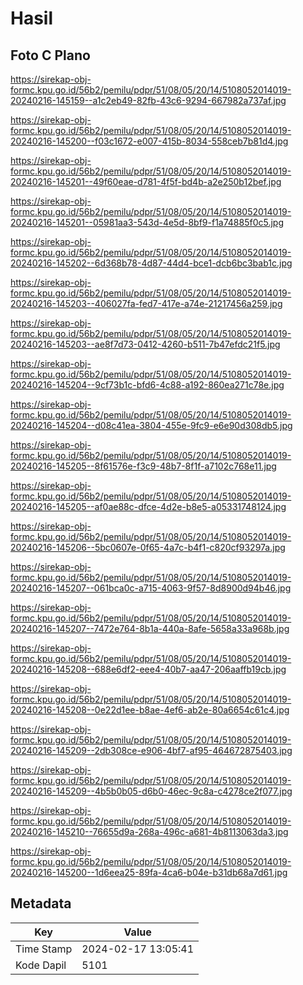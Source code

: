 # Hasil

## Foto C Plano

https://sirekap-obj-formc.kpu.go.id/56b2/pemilu/pdpr/51/08/05/20/14/5108052014019-20240216-145159--a1c2eb49-82fb-43c6-9294-667982a737af.jpg

https://sirekap-obj-formc.kpu.go.id/56b2/pemilu/pdpr/51/08/05/20/14/5108052014019-20240216-145200--f03c1672-e007-415b-8034-558ceb7b81d4.jpg

https://sirekap-obj-formc.kpu.go.id/56b2/pemilu/pdpr/51/08/05/20/14/5108052014019-20240216-145201--49f60eae-d781-4f5f-bd4b-a2e250b12bef.jpg

https://sirekap-obj-formc.kpu.go.id/56b2/pemilu/pdpr/51/08/05/20/14/5108052014019-20240216-145201--05981aa3-543d-4e5d-8bf9-f1a74885f0c5.jpg

https://sirekap-obj-formc.kpu.go.id/56b2/pemilu/pdpr/51/08/05/20/14/5108052014019-20240216-145202--6d368b78-4d87-44d4-bce1-dcb6bc3bab1c.jpg

https://sirekap-obj-formc.kpu.go.id/56b2/pemilu/pdpr/51/08/05/20/14/5108052014019-20240216-145203--406027fa-fed7-417e-a74e-21217456a259.jpg

https://sirekap-obj-formc.kpu.go.id/56b2/pemilu/pdpr/51/08/05/20/14/5108052014019-20240216-145203--ae8f7d73-0412-4260-b511-7b47efdc21f5.jpg

https://sirekap-obj-formc.kpu.go.id/56b2/pemilu/pdpr/51/08/05/20/14/5108052014019-20240216-145204--9cf73b1c-bfd6-4c88-a192-860ea271c78e.jpg

https://sirekap-obj-formc.kpu.go.id/56b2/pemilu/pdpr/51/08/05/20/14/5108052014019-20240216-145204--d08c41ea-3804-455e-9fc9-e6e90d308db5.jpg

https://sirekap-obj-formc.kpu.go.id/56b2/pemilu/pdpr/51/08/05/20/14/5108052014019-20240216-145205--8f61576e-f3c9-48b7-8f1f-a7102c768e11.jpg

https://sirekap-obj-formc.kpu.go.id/56b2/pemilu/pdpr/51/08/05/20/14/5108052014019-20240216-145205--af0ae88c-dfce-4d2e-b8e5-a05331748124.jpg

https://sirekap-obj-formc.kpu.go.id/56b2/pemilu/pdpr/51/08/05/20/14/5108052014019-20240216-145206--5bc0607e-0f65-4a7c-b4f1-c820cf93297a.jpg

https://sirekap-obj-formc.kpu.go.id/56b2/pemilu/pdpr/51/08/05/20/14/5108052014019-20240216-145207--061bca0c-a715-4063-9f57-8d8900d94b46.jpg

https://sirekap-obj-formc.kpu.go.id/56b2/pemilu/pdpr/51/08/05/20/14/5108052014019-20240216-145207--7472e764-8b1a-440a-8afe-5658a33a968b.jpg

https://sirekap-obj-formc.kpu.go.id/56b2/pemilu/pdpr/51/08/05/20/14/5108052014019-20240216-145208--688e6df2-eee4-40b7-aa47-206aaffb19cb.jpg

https://sirekap-obj-formc.kpu.go.id/56b2/pemilu/pdpr/51/08/05/20/14/5108052014019-20240216-145208--0e22d1ee-b8ae-4ef6-ab2e-80a6654c61c4.jpg

https://sirekap-obj-formc.kpu.go.id/56b2/pemilu/pdpr/51/08/05/20/14/5108052014019-20240216-145209--2db308ce-e906-4bf7-af95-464672875403.jpg

https://sirekap-obj-formc.kpu.go.id/56b2/pemilu/pdpr/51/08/05/20/14/5108052014019-20240216-145209--4b5b0b05-d6b0-46ec-9c8a-c4278ce2f077.jpg

https://sirekap-obj-formc.kpu.go.id/56b2/pemilu/pdpr/51/08/05/20/14/5108052014019-20240216-145210--76655d9a-268a-496c-a681-4b8113063da3.jpg

https://sirekap-obj-formc.kpu.go.id/56b2/pemilu/pdpr/51/08/05/20/14/5108052014019-20240216-145200--1d6eea25-89fa-4ca6-b04e-b31db68a7d61.jpg


## Metadata

| Key        | Value               |
| ---------- | ------------------- |
| Time Stamp | 2024-02-17 13:05:41 |
| Kode Dapil | 5101                |



